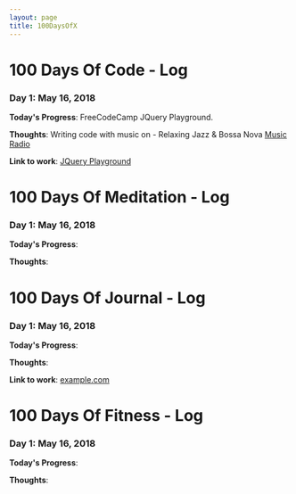 ```yaml
---
layout: page
title: 100DaysOfX
---
```


# 100 Days Of Code - Log

### Day 1: May 16, 2018

**Today's Progress**: FreeCodeCamp JQuery Playground.

**Thoughts**: Writing code with music on - Relaxing Jazz & Bossa Nova [Music Radio](https://youtu.be/2ccaHpy5Ewo)

**Link to work**: [JQuery Playground](https://codepen.io/somval/pen/zjJgwJ)


# 100 Days Of Meditation - Log

### Day 1: May 16, 2018

**Today's Progress**: 

**Thoughts**: 


# 100 Days Of Journal - Log

### Day 1: May 16, 2018

**Today's Progress**: 

**Thoughts**: 

**Link to work**: [example.com](http://www.example.com)


# 100 Days Of Fitness - Log

### Day 1: May 16, 2018

**Today's Progress**: 

**Thoughts**: 
